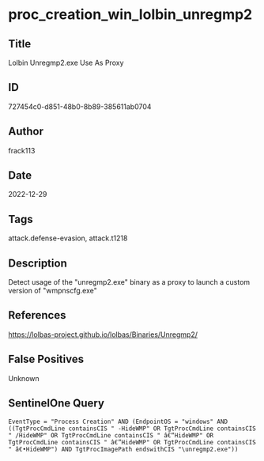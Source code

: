 # proc_creation_win_lolbin_unregmp2

## Title
Lolbin Unregmp2.exe Use As Proxy

## ID
727454c0-d851-48b0-8b89-385611ab0704

## Author
frack113

## Date
2022-12-29

## Tags
attack.defense-evasion, attack.t1218

## Description
Detect usage of the "unregmp2.exe" binary as a proxy to launch a custom version of "wmpnscfg.exe"

## References
https://lolbas-project.github.io/lolbas/Binaries/Unregmp2/

## False Positives
Unknown

## SentinelOne Query
```
EventType = "Process Creation" AND (EndpointOS = "windows" AND ((TgtProcCmdLine containsCIS " -HideWMP" OR TgtProcCmdLine containsCIS " /HideWMP" OR TgtProcCmdLine containsCIS " â€“HideWMP" OR TgtProcCmdLine containsCIS " â€”HideWMP" OR TgtProcCmdLine containsCIS " â€•HideWMP") AND TgtProcImagePath endswithCIS "\unregmp2.exe"))

```
